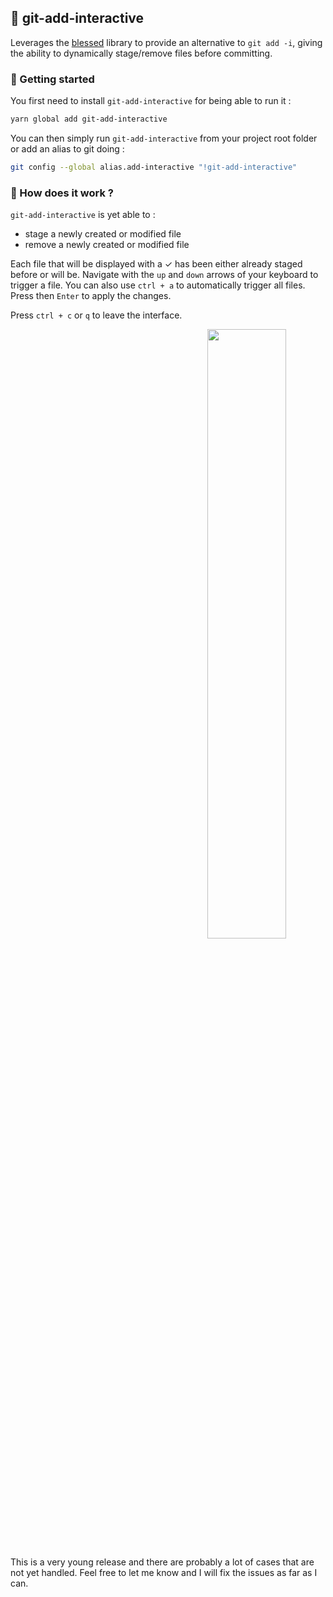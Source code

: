 ## :card_index: git-add-interactive

Leverages the [blessed](https://github.com/chjj/blessed) library to provide an alternative to `git add -i`, giving the ability to dynamically stage/remove files before committing.

### :school_satchel: Getting started

You first need to install `git-add-interactive` for being able to run it :

```bash
yarn global add git-add-interactive
```

You can then simply run `git-add-interactive` from your project root folder or add an alias to git doing :

```bash
git config --global alias.add-interactive "!git-add-interactive"
```

### :dart: How does it work ?

`git-add-interactive` is yet able to :
- stage a newly created or modified file
- remove a newly created or modified file

Each file that will be displayed with a ✓ has been either already staged before or will be. Navigate with the `up` and `down` arrows of your keyboard to trigger a file. You can also use `ctrl + a` to automatically trigger all files. Press then `Enter` to apply the changes.

Press `ctrl + c` or `q` to leave the interface.

<p align="center"><img src="https://gifyu.com/images/2017-10-09-22.38.31.gif" width="50%" height="auto" style="margin-left: 50%" /></p>

This is a very young release and there are probably a lot of cases that are not yet handled. Feel free to let me know and I will fix the issues as far as I can.
